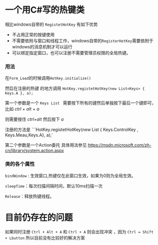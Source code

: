 # 一个用C#写的热键类

相比windows自带的 ```RegistetHotKey``` 有如下优势

+ 不占用正常的按键使用
+ 不需要依附与窗口和线程工作，windows自带的```RegisterHotKey```需要依附于windows的消息机制才可以运行
+ 可以绑定指定窗口，也可以注册不需要管理员权限的全局热键。

### 用法

在```Form_Load```的时候调用```HotKey.initialize()```

然后在注册的热键 的地方调用 ```HotKey.registetHotKey(new List<Keys> { Keys.A }, a);```

第一个参数是一个  ```Keys List ``` 需要按下所有的键然后单独按下最后一个键即可，比如 *ctrl + alt + a* 

则需要按住 *ctrl+alt* 然后按下 *a* 

注册的方法是 ```HotKey.registetHotKey(new List<Keys> { Keys.ControlKey , Keys.Meau,Keys.A}, a);`

第二个参数是一个Action委托 具体用法参见 <https://msdn.microsoft.com/zh-cn/library/system.action.aspx>

### 类的各个属性

`bindWindow` : 生效窗口,热键仅在此窗口生效，如果为0则为全局生效。

`sleepTime`：每次扫描间隔时间，默认10ms扫描一次

`Release`：释放热键线程。



# 目前仍存在的问题

如果同时注册 `Ctrl + Alt + A` 和 `Ctrl + A` 则会出现冲突 ，因为 `Ctrl = Shift + Lbutton` 所以目前没有比较好的解决方案
